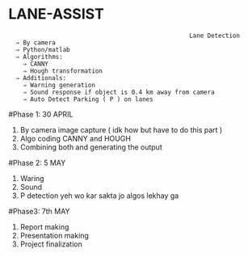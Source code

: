 # LANE-ASSIST
                                                      Lane Detection
      ⇒ By camera
      ⇒ Python/matlab
      ⇒ Algorithms:
        ⇒ CANNY
        ⇒ Hough transformation
      ⇒ Additionals:
        ⇒ Warning generation
        ⇒ Sound response if object is 0.4 km away from camera
        ⇒ Auto Detect Parking ( P ) on lanes


#Phase 1:	30 APRIL

1.	By camera image capture ( idk how but have to do this part )
2.	Algo coding CANNY and HOUGH
3.	Combining both and generating the output

#Phase 2:	5 MAY

1.	Waring
2.	Sound
3. 	P detection yeh wo kar sakta jo algos lekhay ga

#Phase3:	7th MAY

1.	Report making
2.	Presentation making
3. 	Project finalization  
